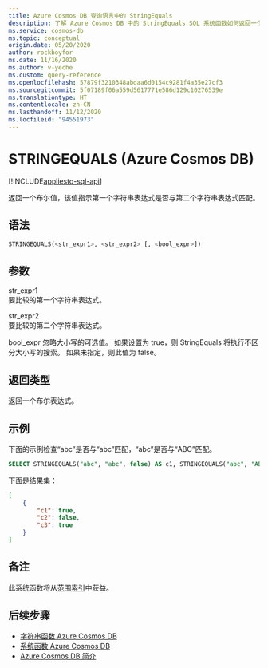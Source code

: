 ```yaml
---
title: Azure Cosmos DB 查询语言中的 StringEquals
description: 了解 Azure Cosmos DB 中的 StringEquals SQL 系统函数如何返回一个布尔值，指示第一个字符串表达式是否与第二个字符串表达式匹配
ms.service: cosmos-db
ms.topic: conceptual
origin.date: 05/20/2020
author: rockboyfor
ms.date: 11/16/2020
ms.author: v-yeche
ms.custom: query-reference
ms.openlocfilehash: 57879f3210348abdaa6d0154c9281f4a35e27cf3
ms.sourcegitcommit: 5f07189f06a559d5617771e586d129c10276539e
ms.translationtype: HT
ms.contentlocale: zh-CN
ms.lasthandoff: 11/12/2020
ms.locfileid: "94551973"
---
```

<!--Verified successfully-->
# <a name="stringequals-azure-cosmos-db"></a>STRINGEQUALS (Azure Cosmos DB)
[!INCLUDE[appliesto-sql-api](includes/appliesto-sql-api.md)]

返回一个布尔值，该值指示第一个字符串表达式是否与第二个字符串表达式匹配。  

## <a name="syntax"></a>语法

```sql
STRINGEQUALS(<str_expr1>, <str_expr2> [, <bool_expr>])  
```  

## <a name="arguments"></a>参数

str_expr1  
   要比较的第一个字符串表达式。  

str_expr2  
   要比较的第二个字符串表达式。  

bool_expr 忽略大小写的可选值。 如果设置为 true，则 StringEquals 将执行不区分大小写的搜索。 如果未指定，则此值为 false。

## <a name="return-types"></a>返回类型

返回一个布尔表达式。  

## <a name="examples"></a>示例

下面的示例检查“abc”是否与“abc”匹配，“abc”是否与“ABC”匹配。  

```sql
SELECT STRINGEQUALS("abc", "abc", false) AS c1, STRINGEQUALS("abc", "ABC", false) AS c2,  STRINGEQUALS("abc", "ABC", true) AS c3
```  

下面是结果集：  

```json
[
    {
        "c1": true,
        "c2": false,
        "c3": true
    }
]
```  

## <a name="remarks"></a>备注

此系统函数将从[范围索引](index-policy.md#includeexclude-strategy)中获益。

## <a name="next-steps"></a>后续步骤

- [字符串函数 Azure Cosmos DB](sql-query-string-functions.md)
- [系统函数 Azure Cosmos DB](sql-query-system-functions.md)
- [Azure Cosmos DB 简介](introduction.md)

<!-- Update_Description: update meta properties, wording update, update link -->